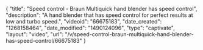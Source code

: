 {
    "title": "Speed control - Braun Multiquick hand blender has speed control",
    "description": "A hand blender that has speed control for perfect results at low and turbo speed.",
    "videoid": "66675183",
    "date_created": "1268158464",
    "date_modified": "1490124096",
    "type": "captivate",
    "layout": "video",
    "url": "\/v\/speed-control-braun-multiquick-hand-blender-has-speed-control\/66675183"
}